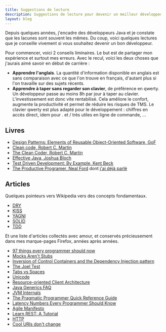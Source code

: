 ```yaml
---
title: Suggestions de lecture
description: Suggestions de lecture pour devenir un meilleur développeur
layout: blog
---
```

Depuis quelques années, j'encadre des développeurs Java et je constate que les lacunes sont souvent
les mêmes. Du coup, voici quelques lectures que je conseille vivement si vous souhaitez devenir un
bon développeur.

Pour commencer, voici 2 conseils liminaires. Le but est de partager mon expérience et surtout mes
erreurs. Avec le recul, voici les deux choses que j'aurais aimé savoir en début de carrière :

-   **Apprendre l'anglais**. La quantité d'information disponible en anglais est sans comparaison
    avec ce que l'on trouve en français, d'autant plus si l'on travaille sur des sujets récents.
-   **Apprendre à taper sans regarder son clavier**, de préférence en qwerty. Un développeur passe
    au moins 8h par jour à taper au clavier. L'investissement est donc vite rentabilisé. Cela
    améliore le confort, augmente la productivité et permet de réduire les risques de TMS. Le
    clavier qwerty est plus adapté pour le développement : chiffres en accès direct, idem pour . et
    / très utiles en ligne de commande, …

## Livres

-   [Design Patterns: Elements of Reusable Object-Oriented Software,
    GoF](http://www.amazon.fr/Design-Patterns-Elements-Reusable-Object-Oriented/dp/0201633612)
-   [Clean code, Robert C.
    Martin](http://www.amazon.fr/Clean-Code-Handbook-Software-Craftsmanship/dp/0132350882)
-   [The Clean Coder, Robert C.
    Martin](http://www.amazon.fr/Clean-Coder-Conduct-Professional-Programmers/dp/0137081073)
-   [Effective Java, Joshua Bloch](http://www.amazon.fr/Effective-Java-Joshua-Bloch/dp/0321356683)
-   [Test Driven Development: By Example, Kent
    Beck](http://www.amazon.fr/Test-Driven-Development-By-Example/dp/0321146530)
-   [The Productive Programer, Neal
    Ford](http://www.amazon.fr/Productive-Programmer-Theory-Practice-OReilly/dp/0596519788) dont
    [j'ai déjà parlé](critique-du-livre-the-productive-programmer.html)

## Articles

Quelques pointeurs vers Wikipedia vers des concepts fondamentaux.

-   [DRY](http://en.wikipedia.org/wiki/Don%27t_Repeat_Yourself)
-   [KISS](http://en.wikipedia.org/wiki/KISS_principle)
-   [YAGNI](http://en.wikipedia.org/wiki/You_aren%27t_gonna_need_it)
-   [SOLID](http://en.wikipedia.org/wiki/SOLID_%28object-oriented_design%29)
-   [TDD](http://en.wikipedia.org/wiki/Test-driven_development)

Et une liste d'articles collectés avec amour, et conservés précieusement dans mes marque-pages
Firefox, années après années.

-   [97 things every programmer should
    now](http://programmer.97things.oreilly.com/wiki/index.php/Contributions_Appearing_in_the_Book)
-   [Mocks Aren't Stubs](http://martinfowler.com/articles/mocksArentStubs.html)
-   [Inversion of Control Containers and the Dependency Injection
    pattern](http://martinfowler.com/articles/injection.html)
-   [The Joel Test](http://www.joelonsoftware.com/articles/fog0000000043.html)
-   [Tabs vs Spaces](http://www.jwz.org/doc/tabs-vs-spaces.html)
-   [Unicode](http://www.joelonsoftware.com/articles/Unicode.html)
-   [Resource-oriented Client Architecture](http://roca-style.org/)
-   [Java Generics FAQ](http://www.angelikalanger.com/GenericsFAQ/JavaGenericsFAQ.html)
-   [JVM Internals](http://blog.jamesdbloom.com/JVMInternals.html)
-   [The Pragmatic Programmer Quick Reference
    Guide](http://www.codinghorror.com/blog/2004/10/a-pragmatic-quick-reference.html)
-   [Latency Numbers Every Programmer Should
    Know](https://colin-scott.github.io/personal_website/research/interactive_latency.html)
-   [Agile Manifesto](http://agilemanifesto.org/)
-   [Learn REST: A Tutorial](http://rest.elkstein.org/)
-   [HTTP](http://valtechtechno.github.io/cours-du-soir-http/#landing-slide)
-   [Cool URIs don't change](http://www.w3.org/Provider/Style/URI.html)

